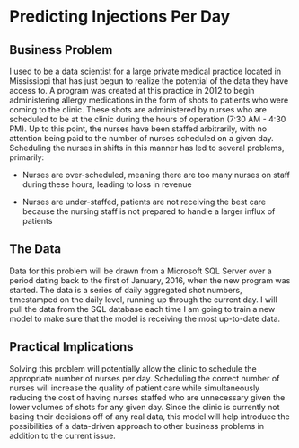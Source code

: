# Predicting Injections Per Day
## Business Problem

 

I used to be a data scientist for a large private medical practice located in Mississippi that has just begun to realize the potential of the data they have access to. A program was created at this practice in 2012 to begin administering allergy medications in the form of shots to patients who were coming to the clinic. These shots are administered by nurses who are scheduled to be at the clinic during the hours of operation (7:30 AM - 4:30 PM). Up to this point, the nurses have been staffed arbitrarily, with no attention being paid to the number of nurses scheduled on a given day. Scheduling the nurses in shifts in this manner has led to several problems, primarily:

- Nurses are over-scheduled, meaning there are too many nurses on staff during these hours, leading to loss in revenue 

- Nurses are under-staffed, patients are not receiving the best care because the nursing staff is not prepared to handle a larger influx of patients

 

## The Data

 

Data for this problem will be drawn from a Microsoft SQL Server over a period dating back to the first of January, 2016, when the new program was started. The data is a series of daily aggregated shot numbers, timestamped on the daily level, running up through the current day. I will pull the data from the SQL database each time I am going to train a new model to make sure that the model is receiving the most up-to-date data. 

 

## Practical Implications

 

Solving this problem will potentially allow the clinic to schedule the appropriate number of nurses per day. Scheduling the correct number of nurses will increase the quality of patient care while simultaneously reducing the cost of having nurses staffed who are unnecessary given the lower volumes of shots for any given day. Since the clinic is currently not basing their decisions off of any real data, this model will help introduce the possibilities of a data-driven approach to other business problems in addition to the current issue.
